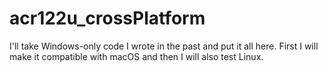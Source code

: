 # acr122u_crossPlatform

I'll take Windows-only code I wrote in the past and put it all here. First I will make it compatible with macOS and then I will also test Linux.
